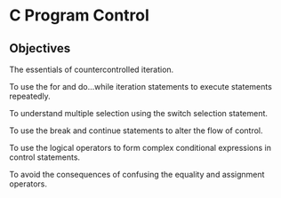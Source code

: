 # C Program Control

## Objectives

The essentials of countercontrolled iteration. 

To use the for and do…while iteration statements to execute statements repeatedly.

To understand multiple selection using the switch selection statement. 

To use the break and continue statements to alter the flow of control. 

To use the logical operators to form complex conditional expressions in control statements. 

To avoid the consequences of confusing the equality and assignment operators.